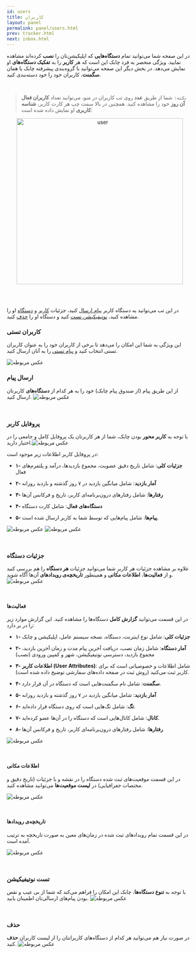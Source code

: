 ```yaml
---
id: users
title: کاربران
layout: panel
permalink: panel/users.html
prev: tracker.html
next: inbox.html
---
```


در این صفحه شما می‌توانید تمام **دستگاه‌هایی** که اپلیکیشن‌تان را **نصب** کرده‌اند مشاهده نمایید. ویژگی منحصر به فرد چابک این است که هر **کاربر** را به **تفکیک دستگاه‌های** او نمایش می‌دهد. در بخش دیگر این صفحه می‌توانید با گروه‌بندی پیشرفته چابک یا همان **سگمنت**، کاربران خود را خود دسته‌بندی کنید.

<Br>

>`نکته:` شما از طریق **عدد** روی تب کاربران در منو، می‌توانید تعداد **کاربران فعال آن روز** خود را مشاهده کنید. همچنین در بالا سمت چپ هر کارت کاربر، **شناسه کاربری** او نمایش داده شده است:

<div style="text-align:center">

<img src="http://uupload.ir/files/umi8_untitled-1.jpg"  alt="user" width="450"/> 

</div>

<Br><Br>

در این تب می‌توانید به دستگاه کاربر [پیام ارسال](/panel/users.html#ارسال-پیام) کنید، جزئیات [کاربر](/panel/users.html#جزئیات-کاربر) و [دستگاه](/panel/users.html#جزئیات-دستگاه) او را مشاهده کنید،‌ [نوتیفیکیشن تست](/panel/users.html#تست-نوتیفیکیشن) کنید و دستگاه او را [حذف](/panel/users.html#حذف) کنید.

### کاربران تستی

 این ویژگی به شما این امکان را می‌دهد تا برخی از کاربران خود را به عنوان کاربران تستی انتخاب کنید و [پیام تستی](/panel/inbox.html#ارسال-تستی) را به آنان ارسال کنید.
 
![عکس مربوطه](http://uupload.ir/files/8azy_test-send.jpg) 
  
  
### ارسال پیام

از این طریق پیام (از صندوق پیام چابک) خود را به هر کدام از **دستگاه‌های** کاربرتان ارسال کنید.
 ![عکس مربوطه](http://uupload.ir/files/d7r1_2019-08-03_18-35-32.png)

<Br>

### پروفایل کاربر

با توجه به **کاربر محور** بودن چابک، شما از هر کاربرتان یک پروفایل کامل و جامعی را در اختیار دارید.![عکس مربوطه](http://uupload.ir/files/nnb_2019-08-03_18-37-12.png)

 در پروفایل کاربر اطلاعات زیر موجود است:

- **۱- جزئیات کلی**: شامل تاریخ دقیق عضویت، مجموع بازدیدها، درآمد و پلتفرم‌های فعال 

- **۲- آمار بازدید**: شامل میانگین بازدید در ۷ روز گذشته و بازدید روزانه

- **۳- رفتارها**: شامل رفتارهای درون‌برنامه‌ای کاربر، تاریخ و فرکانس آن‌ها

- **۴- دستگاه‌های فعال**: شامل کارت دستگاه

- **۵- پیام‌ها**: شامل پیام‌هایی که توسط شما به کاربر ارسال شده است.


![عکس مربوطه](http://uupload.ir/files/ec5d_pojs_wmcp_userinfo1.png)
![عکس مربوطه](http://uupload.ir/files/8iuh_2nb5_userinfo.png)

<Br>

### جزئیات دستگاه

علاوه بر مشاهده جزئیات هر کاربر شما می‌توانید جزئیات **هر دستگاه** را هم بررسی کنید و از **فعالیت‌ها**، **اطلاعات مکانی** و همینطور **تاریخچه‌ی رویداد‌‌‌‌های** آن‌ها آگاه شوید.
 ![عکس مربوطه](http://uupload.ir/files/bupx_2018-08-06_11-38-43.png)

<Br>

#### فعالیت‌ها

در این قسمت می‌توانید **گزارش کامل** دستگاه‌ها را مشاهده کنید. این گزارش موارد زیر را در بر دارد:

- **۱- جزئیات کلی**: شامل نوع اینترنت، دستگاه، نسخه سیستم عامل، اپلیکیشن و چابک

- **۲- آمار دستگاه**: شامل زمان نصب، دریافت آخرین پیام مدت و زمان آخرین بازدید، مجموع بازدید، دسترسی نوتیفیکیشن، شهر و کمپین ورودی (نصب) 

- **۳- اطلاعات کاربر (User Attributes)**: شامل اطلاعات و خصوصیاتی است که برای کاربر ثبت می‌کنید (روش ثبت در صفحه داده‌های سفارشی توضیح داده شده است).

- **۴- سگمنت**: شامل نام سگمنت‌هایی است که دستگاه در آن قرار دارد.

- **۵- آمار بازدید**: شامل میانگین بازدید در ۷ روز گذشته و بازدید روزانه

- **۶- تگ**: شامل تگ‌هایی است که روی دستگاه قرار داده‌اید.

- **۷- کانال**: شامل کانال‌هایی است که دستگاه را در آن‌ها عضو کرده‌اید.

- **۸- رفتارها**: شامل رفتارهای درون‌برنامه‌ای کاربر، تاریخ و فرکانس آن‌ها


![عکس مربوطه](http://uupload.ir/files/pwfj_019n_devicesinfo.png)

<Br>

#### اطلاعات مکانی

در این قسمت موقعیت‌های ثبت شده دستگاه را در نقشه و با جزئیات (تاریخ دقیق و مختصات جغرافیایی) در **لیست موقعیت‌ها** می‌توانید مشاهده کنید.


![عکس مربوطه](http://uupload.ir/files/r0nd_locationsinfo.png)

<Br>

#### تاریخچه‌ی رویداد‌‌‌‌ها

در این قسمت تمام رویداد‌های ثبت شده در زمان‌های معین به صورت تاریخچه به ترتیب آمده است. 

![عکس مربوطه](http://uupload.ir/files/j2dk_activity.png)

<Br>

### تست نوتیفیکیشن

با توجه به **تنوع دستگاه‌ها**، چابک این امکان را فراهم می‌کند که شما از بی عیب و نقص بودن پیام‌های ارسالی‌تان اطمینان یابید.
 ![عکس مربوطه](http://uupload.ir/files/6g7z_2018-08-06_11-39-54.png)

<Br>

### حذف

در صورت نیاز هم می‌توانید هر کدام از دستگاه‌های کاربرانتان را از لیست کاربران **حذف** کنید.
 ![عکس مربوطه](http://uupload.ir/files/28eh_2018-08-06_11-40-39.png)

